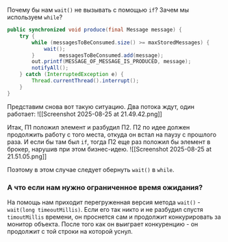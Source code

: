 Почему бы нам `wait()` не вызывать с помощью `if`? Зачем мы используем `while`?

```java
public synchronized void produce(final Message message) {  
    try {  
        while (messagesToBeConsumed.size() >= maxStoredMessages) {  
            wait();  
        }        messagesToBeConsumed.add(message);  
        out.printf(MESSAGE_OF_MESSAGE_IS_PRODUCED, message);  
        notifyAll();  
    } catch (InterruptedException e) {  
        Thread.currentThread().interrupt();  
    }
}
```

Представим снова вот такую ситуацию. Два потока ждут, один работает:
![[Screenshot 2025-08-25 at 21.49.42.png]]

Итак, П1 положил элемент и разбудил П2. П2 по идее должен продолжить работу с того места, откуда он встал на паузу с прошлого раза. И если бы там был `if`, тогда П2 еще раз положил бы элемент в брокер, нарушив при этом бизнес-идею.
![[Screenshot 2025-08-25 at 21.51.05.png]]

Поэтому в этом случае следует обернуть `wait()` в `while`.

### А что если нам нужно ограниченное время ожидания?

На помощь нам приходит перегруженная версия метода `wait()` - `wait(long timeoutMillis)`. Если его так никто и не разбудил спустя `timoutMillis` времени, он проснется сам и продолжит конкурировать за монитор объекта. После того как он выиграет конкуренцию - он продолжит с той строки на которой уснул.